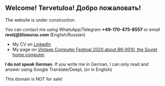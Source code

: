 ## Welcome! Tervetuloa! Добро пожаловать!

The website is under construction.

You can contact me using WhatsApp/Telegram **+49-170-475-8557** or email ***root(@)lizaurus.com*** (English/Russian)

- My CV on [LinkedIn](https://www.linkedin.com/in/merclangrat/)
- My page on [Vintage Computer Festival 2020 about BK-0010, the Soviet home computer](https://wiki.vcfb.de/2020/en:soviet_computers)

**I do not speak German**. If you write me in German, I can only read and answer using Google Translate/DeepL (or in English)

This domain is NOT for sale!
